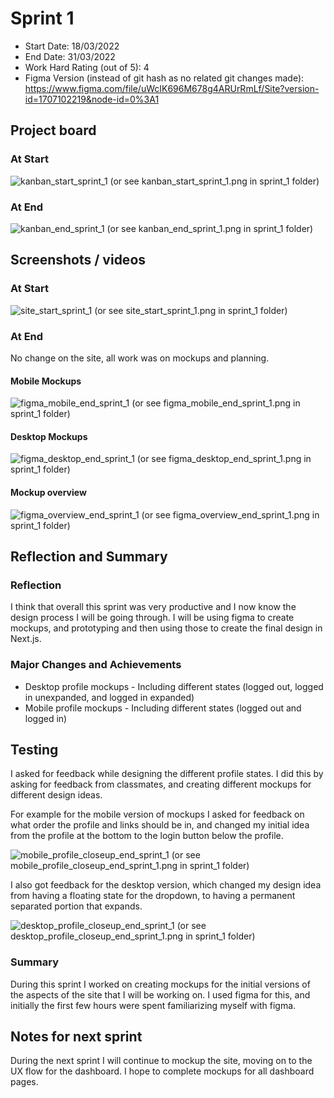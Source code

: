 # Sprint 1

- Start Date: 18/03/2022
- End Date: 31/03/2022
- Work Hard Rating (out of 5): 4
- Figma Version (instead of git hash as no related git changes made): https://www.figma.com/file/uWcIK696M678g4ARUrRmLf/Site?version-id=1707102219&node-id=0%3A1

## Project board

### At Start

![kanban_start_sprint_1](https://user-images.githubusercontent.com/52091960/182989291-7106d33e-8c8d-4432-93c8-9bb7762daa8b.png)
(or see kanban_start_sprint_1.png in sprint_1 folder)

### At End

![kanban_end_sprint_1](https://user-images.githubusercontent.com/52091960/182989416-dc4ba2c0-ea19-4fe7-af02-e78fe2476bcd.png)
(or see kanban_end_sprint_1.png in sprint_1 folder)

## Screenshots / videos

### At Start

![site_start_sprint_1](https://user-images.githubusercontent.com/52091960/182989426-232e2a4a-7975-4bdb-8509-37463f2fe584.png)
(or see site_start_sprint_1.png in sprint_1 folder)

### At End

No change on the site, all work was on mockups and planning.

#### Mobile Mockups

![figma_mobile_end_sprint_1](https://user-images.githubusercontent.com/52091960/182989457-c6ed8bd6-7043-4d5a-b6f4-53329c6d7333.png)
(or see figma_mobile_end_sprint_1.png in sprint_1 folder)

#### Desktop Mockups

![figma_desktop_end_sprint_1](https://user-images.githubusercontent.com/52091960/182989471-d5d3680d-50d3-49a4-9cae-caf445a04843.png)
(or see figma_desktop_end_sprint_1.png in sprint_1 folder)

#### Mockup overview

![figma_overview_end_sprint_1](https://user-images.githubusercontent.com/52091960/182989485-09430087-e14f-4c08-8cf7-a30fd7e5bc34.png)
(or see figma_overview_end_sprint_1.png in sprint_1 folder)

## Reflection and Summary

### Reflection

I think that overall this sprint was very productive and I now know the design process I will be going through. I will be using figma to create mockups, and prototyping and then using those to create the final design in Next.js.

### Major Changes and Achievements

- Desktop profile mockups - Including different states (logged out, logged in unexpanded, and logged in expanded)
- Mobile profile mockups - Including different states (logged out and logged in)

## Testing

I asked for feedback while designing the different profile states.
I did this by asking for feedback from classmates, and creating different mockups for different design ideas.

For example for the mobile version of mockups I asked for feedback on what order the profile and links should be in, and changed my initial idea from the profile at the bottom to the login button below the profile.

![mobile_profile_closeup_end_sprint_1](https://user-images.githubusercontent.com/52091960/182989524-eea38033-8d7f-4fab-a62c-8965353cf585.png)
(or see mobile_profile_closeup_end_sprint_1.png in sprint_1 folder)

I also got feedback for the desktop version, which changed my design idea from having a floating state for the dropdown, to having a permanent separated portion that expands.

![desktop_profile_closeup_end_sprint_1](https://user-images.githubusercontent.com/52091960/182989546-54d7efc5-3ca0-495d-bf65-82d16e102811.png)
(or see desktop_profile_closeup_end_sprint_1.png in sprint_1 folder)

### Summary

During this sprint I worked on creating mockups for the initial versions of the aspects of the site that I will be working on. I used figma for this, and initially the first few hours were spent familiarizing myself with figma.

## Notes for next sprint

During the next sprint I will continue to mockup the site, moving on to the UX flow for the dashboard. I hope to complete mockups for all dashboard pages.
